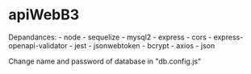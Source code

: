 # apiWebB3

Depandances:
    - node
    - sequelize
    - mysql2
    - express
    - cors
    - express-openapi-validator
    - jest
    - jsonwebtoken
    - bcrypt
    - axios
    - json
    
Change name and password of database in "db.config.js"
